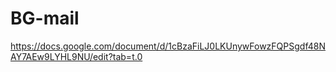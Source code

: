 # BG-mail

https://docs.google.com/document/d/1cBzaFiLJ0LKUnywFowzFQPSgdf48NAY7AEw9LYHL9NU/edit?tab=t.0